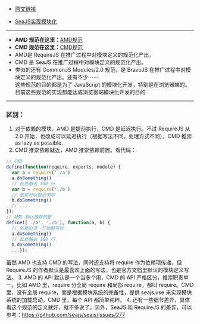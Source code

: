 - [原文链接](https://www.zhihu.com/question/20351507/answer/14859415)

- [SeaJS实现模块化](http://blog.codinglabs.org/articles/modularized-javascript-with-seajs.html)

---
- **AMD 规范在这里：**[AMD规范](https://github.com/amdjs/amdjs-api/wiki/AMD)
- **CMD 规范在这里：**[CMD规范](https://github.com/seajs/seajs/issues/242)
- AMD是 RequireJS 在推广过程中对模块定义的规范化产出。
- CMD 是 SeaJS 在推广过程中对模块定义的规范化产出。
- 类似的还有 CommonJS Modules/2.0 规范，是 BravoJS 在推广过程中对模块定义的规范化产出。还有不少⋯⋯  
这些规范的目的都是为了 JavaScript 的模块化开发，特别是在浏览器端的。目前这些规范的实现都能达成浏览器端模块化开发的目的
---
### 区别：
1. 对于依赖的模块，AMD 是提前执行，CMD 是延迟执行。不过 RequireJS 从 2.0 开始，也改成可以延迟执行（根据写法不同，处理方式不同）。CMD 推崇 as lazy as possible.
2. CMD 推崇依赖就近，AMD 推崇依赖前置。看代码：
```JavaScript
// CMD
define(function(require, exports, module) {   
  var a = require('./a')   
  a.doSomething()   
  // 此处略去 100 行   
  var b = require('./b')
  // 依赖可以就近书写   
  b.doSomething()   
  // ...
});
// AMD 默认推荐的是
define(['./a', './b'], function(a, b) {  
  // 依赖必须一开始就写好    
  a.doSomething()    
  // 此处略去 100 行    
  b.doSomething()    
  ...});
  ```
虽然 AMD 也支持 CMD 的写法，同时还支持将 require 作为依赖项传递，但 RequireJS 的作者默认是最喜欢上面的写法，也是官方文档里默认的模块定义写法。
3. AMD 的 API 默认是一个当多个用，CMD 的 API 严格区分，推崇职责单一。比如 AMD 里，require 分全局 require 和局部 require，都叫 require。CMD 里，没有全局 require，而是根据模块系统的完备性，提供 seajs.use 来实现模块系统的加载启动。CMD 里，每个 API 都简单纯粹。
4. 还有一些细节差异，具体看这个规范的定义就好，就不多说了。另外，SeaJS 和 RequireJS 的差异，可以参考：https://github.com/seajs/seajs/issues/277
